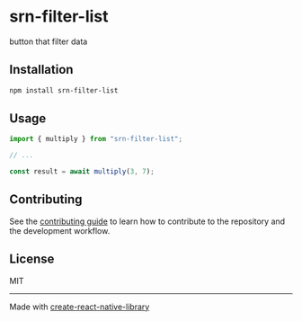 # srn-filter-list

button that filter data

## Installation

```sh
npm install srn-filter-list
```

## Usage

```js
import { multiply } from "srn-filter-list";

// ...

const result = await multiply(3, 7);
```

## Contributing

See the [contributing guide](CONTRIBUTING.md) to learn how to contribute to the repository and the development workflow.

## License

MIT

---

Made with [create-react-native-library](https://github.com/callstack/react-native-builder-bob)

